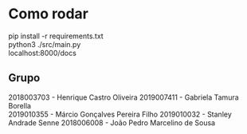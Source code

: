 # Como rodar

pip install -r requirements.txt  
python3 ./src/main.py  
localhost:8000/docs

## Grupo
2018003703 - Henrique Castro Oliveira
2019007411 - Gabriela Tamura Borella  
2019010355 - Márcio Gonçalves Pereira Filho
2019010032 - Stanley Andrade Senne
2018006008 - João Pedro Marcelino de Sousa
